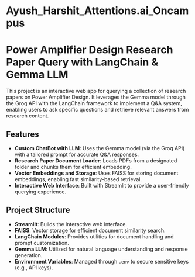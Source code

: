 # Ayush_Harshit_Attentions.ai_Oncampus
# Power Amplifier Design Research Paper Query with LangChain & Gemma LLM

This project is an interactive web app for querying a collection of research papers on Power Amplifier Design. It leverages the Gemma model through the Groq API with the LangChain framework to implement a Q&A system, enabling users to ask specific questions and retrieve relevant answers from research content.

## Features

- **Custom ChatBot with LLM**: Uses the Gemma model (via the Groq API) with a tailored prompt for accurate Q&A responses.
- **Research Paper Document Loader**: Loads PDFs from a designated folder and chunks them for efficient embedding.
- **Vector Embeddings and Storage**: Uses FAISS for storing document embeddings, enabling fast similarity-based retrieval.
- **Interactive Web Interface**: Built with Streamlit to provide a user-friendly querying experience.

## Project Structure

- **Streamlit**: Builds the interactive web interface.
- **FAISS**: Vector storage for efficient document similarity search.
- **LangChain Modules**: Provides utilities for document handling and prompt customization.
- **Gemma LLM**: Utilized for natural language understanding and response generation.
- **Environment Variables**: Managed through `.env` to secure sensitive keys (e.g., API keys).
